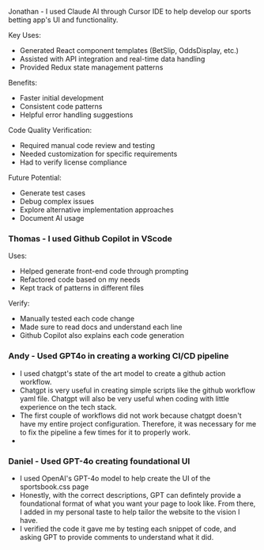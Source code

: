 Jonathan - I used Claude AI through Cursor IDE to help develop our sports betting app's UI and functionality.

Key Uses:

- Generated React component templates (BetSlip, OddsDisplay, etc.)
- Assisted with API integration and real-time data handling
- Provided Redux state management patterns

Benefits:

- Faster initial development
- Consistent code patterns
- Helpful error handling suggestions

Code Quality Verification:

- Required manual code review and testing
- Needed customization for specific requirements
- Had to verify license compliance

Future Potential:

- Generate test cases
- Debug complex issues
- Explore alternative implementation approaches
- Document AI usage


### Thomas - I used Github Copilot in VScode

Uses:

- Helped generate front-end code through prompting
- Refactored code based on my needs
- Kept track of patterns in different files

Verify:

- Manually tested each code change
- Made sure to read docs and understand each line
- Github Copilot also explains each code generation

### Andy - Used GPT4o in creating a working CI/CD pipeline
- I used chatgpt's state of the art model to create a github action workflow.
- Chatgpt is very useful in creating simple scripts like the github workflow yaml file. Chatgpt will also be very useful when coding with little experience on the tech stack.
- The first couple of workflows did not work because chatgpt doesn't have my entire project configuration. Therefore, it was necessary for me to fix the pipeline a few times for it to properly work.
- 
### Daniel - Used GPT-4o creating foundational UI
- I used OpenAI's GPT-4o model to help create the UI of the sportsbook.css page
- Honestly, with the correct descriptions, GPT can defintely provide a foundational format of what you want your page to look like. From there, I added in my personal taste to help tailor the website to the vision I have.
- I verified the code it gave me by testing each snippet of code, and asking GPT to provide comments to understand what it did. 
